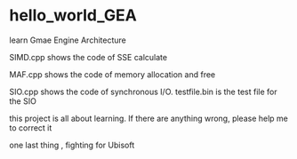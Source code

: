 # hello_world_GEA

learn Gmae Engine Architecture

SIMD.cpp shows the code of SSE calculate

MAF.cpp shows the code of memory allocation and free

SIO.cpp shows the code of synchronous I/O. testfile.bin is the test file for the SIO

this project is all about learning. If there are anything wrong, please help me to correct it

one last thing , fighting for Ubisoft
